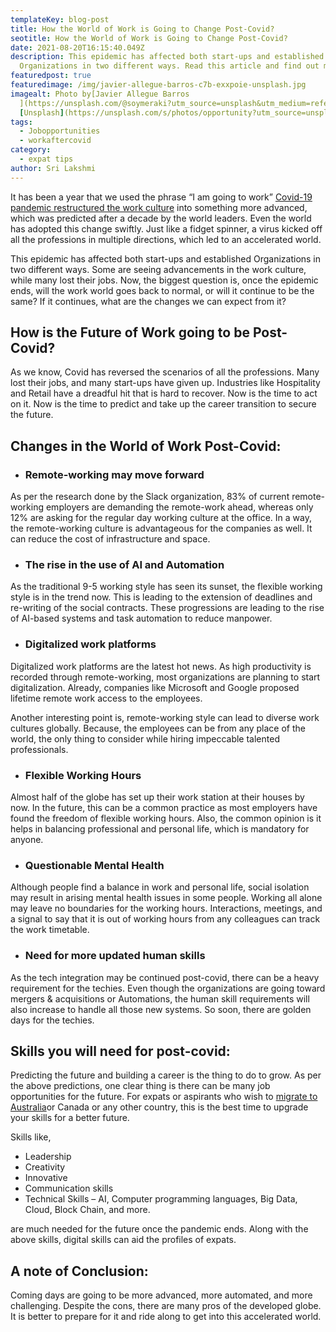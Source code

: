 ```yaml
---
templateKey: blog-post
title: How the World of Work is Going to Change Post-Covid?
seotitle: How the World of Work is Going to Change Post-Covid?
date: 2021-08-20T16:15:40.049Z
description: This epidemic has affected both start-ups and established
  Organizations in two different ways. Read this article and find out more!
featuredpost: true
featuredimage: /img/javier-allegue-barros-c7b-exxpoie-unsplash.jpg
imagealt: Photo by[Javier Allegue Barros
  ](https://unsplash.com/@soymeraki?utm_source=unsplash&utm_medium=referral&utm_content=creditCopyText)on
  [Unsplash](https://unsplash.com/s/photos/opportunity?utm_source=unsplash&utm_medium=referral&utm_content=creditCopyText)
tags:
  - Jobopportunities
  - workaftercovid
category:
  - expat tips
author: Sri Lakshmi
---
```

It has been a year that we used the phrase “I am going to work” [Covid-19 pandemic restructured the work culture](https://www.thexpatmagazine.com/blog/2021-07-16-expat-mental-health-during-covid-19) into something more advanced, which was predicted after a decade by the world leaders. Even the world has adopted this change swiftly. Just like a fidget spinner, a virus kicked off all the professions in multiple directions, which led to an accelerated world.

This epidemic has affected both start-ups and established Organizations in two different ways. Some are seeing advancements in the work culture, while many lost their jobs. Now, the biggest question is, once the epidemic ends, will the work world goes back to normal, or will it continue to be the same? If it continues, what are the changes we can expect from it?

## How is the Future of Work going to be Post-Covid?

As we know, Covid has reversed the scenarios of all the professions. Many lost their jobs, and many start-ups have given up. Industries like Hospitality and Retail have a dreadful hit that is hard to recover. Now is the time to act on it. Now is the time to predict and take up the career transition to secure the future.

## Changes in the World of Work Post-Covid:

* ### Remote-working may move forward

As per the research done by the Slack organization, 83% of current remote-working employers are demanding the remote-work ahead, whereas only 12% are asking for the regular day working culture at the office. In a way, the remote-working culture is advantageous for the companies as well. It can reduce the cost of infrastructure and space.

* ### The rise in the use of AI and Automation

As the traditional 9-5 working style has seen its sunset, the flexible working style is in the trend now. This is leading to the extension of deadlines and re-writing of the social contracts. These progressions are leading to the rise of AI-based systems and task automation to reduce manpower.

* ### Digitalized work platforms

Digitalized work platforms are the latest hot news. As high productivity is recorded through remote-working, most organizations are planning to start digitalization. Already, companies like Microsoft and Google proposed lifetime remote work access to the employees.

Another interesting point is, remote-working style can lead to diverse work cultures globally. Because, the employees can be from any place of the world, the only thing to consider while hiring impeccable talented professionals.

* ### Flexible Working Hours

Almost half of the globe has set up their work station at their houses by now. In the future, this can be a common practice as most employers have found the freedom of flexible working hours. Also, the common opinion is it helps in balancing professional and personal life, which is mandatory for anyone.

* ### Questionable Mental Health

Although people find a balance in work and personal life, social isolation may result in arising mental health issues in some people. Working all alone may leave no boundaries for the working hours. Interactions, meetings, and a signal to say that it is out of working hours from any colleagues can track the work timetable.

* ### Need for more updated human skills

As the tech integration may be continued post-covid, there can be a heavy requirement for the techies. Even though the organizations are going toward mergers & acquisitions or Automations, the human skill requirements will also increase to handle all those new systems. So soon, there are golden days for the techies.

## Skills you will need for post-covid:

Predicting the future and building a career is the thing to do to grow. As per the above predictions, one clear thing is there can be many job opportunities for the future. For expats or aspirants who wish to [migrate to Australia](https://globaltree.in/services/immigration/australia/)or Canada or any other country, this is the best time to upgrade your skills for a better future.

Skills like,

* Leadership
* Creativity
* Innovative
* Communication skills
* Technical Skills – AI, Computer programming languages, Big Data, Cloud, Block Chain, and more.

are much needed for the future once the pandemic ends. Along with the above skills, digital skills can aid the profiles of expats.

## A note of Conclusion:

Coming days are going to be more advanced, more automated, and more challenging. Despite the cons, there are many pros of the developed globe. It is better to prepare for it and ride along to get into this accelerated world.